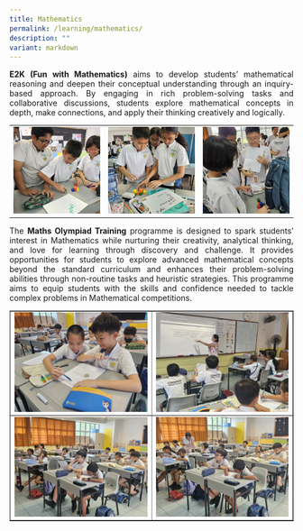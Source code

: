 ```yaml
---
title: Mathematics
permalink: /learning/mathematics/
description: ""
variant: markdown
---
```

<p style="text-align: justify;"><strong>E2K (Fun with Mathematics)</strong> aims to develop students’ mathematical reasoning and deepen their conceptual understanding through an inquiry-based approach. By engaging in rich problem-solving tasks and collaborative discussions, students explore mathematical concepts in depth, make connections, and apply their thinking creatively and logically.
</p>

<table style="border-collapse: collapse; text-align: center;" border="0">
  <tbody><tr>
    <td><img style="width:500px; height:auto" alt="e2k" src="/images/Learning/High%20Ability%20Learners%20(HALs)/e2k1_2025.jpg">
			</td>
    <td><img style="width:500px; height:auto" alt="e2k" src="/images/Learning/High%20Ability%20Learners%20(HALs)/e2k2_2025.jpg"></td>
    <td><img style="width:500px; height:auto" alt="e2k" src="/images/Learning/High%20Ability%20Learners%20(HALs)/e2k3_2025.jpg"></td>
  </tr>
</tbody></table>

<p style="text-align: justify;">The <strong>Maths Olympiad Training</strong> programme is designed to spark students’ interest in Mathematics while nurturing their creativity, analytical thinking, and love for learning through discovery and challenge. It provides opportunities for students to explore advanced mathematical concepts beyond the standard curriculum and enhances their problem-solving abilities through non-routine tasks and heuristic strategies. This programme aims to equip students with the skills and confidence needed to tackle complex problems in Mathematical competitions.
</p>

<table style="border-collapse: collapse; text-align: center;" border="1">
  <tbody><tr>
    <td><img style="width:500px; height:auto" alt="mo" src="/images/Learning/High%20Ability%20Learners%20(HALs)/mo1_2025.jpg"></td>
    <td><img style="width:500px; height:auto" alt="mo" src="/images/Learning/High%20Ability%20Learners%20(HALs)/mo2_2025.jpg"></td>
  </tr>
  <tr>
    <td><img style="width:500px; height:auto" alt="mo" src="/images/Learning/High%20Ability%20Learners%20(HALs)/mo3_2025.jpg"></td>
    <td><img style="width:500px; height:auto" alt="mo" src="/images/Learning/High%20Ability%20Learners%20(HALs)/mo4_2025.jpg"></td>
  </tr>
</tbody></table>